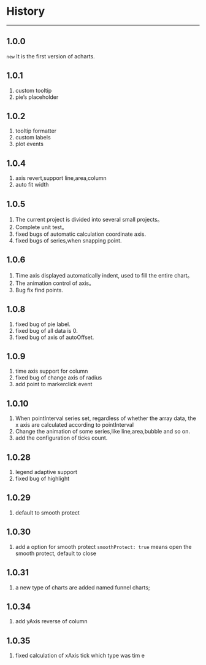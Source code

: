 # History

---

## 1.0.0

`new` It is the first version of acharts.

## 1.0.1

1. custom tooltip
2. pie’s placeholder

## 1.0.2

1. tooltip formatter
2. custom labels
3. plot events

## 1.0.4

1. axis revert,support line,area,column
2. auto fit width


## 1.0.5

1. The current project is divided into several small projects。
2. Complete unit test。
3. fixed bugs of automatic calculation coordinate axis.
4. fixed bugs of series,when snapping point.

## 1.0.6

1. Time axis displayed automatically indent, used to fill the entire chart。
2. The animation control of axis。
3. Bug fix find points.

## 1.0.8

1. fixed bug of pie label.
2. fixed bug of all data is 0.
3. fixed bug of axis of autoOffset.

## 1.0.9

1. time axis support for column
2. fixed bug of change axis of radius
3. add point to markerclick event

## 1.0.10

1. When pointInterval series set, regardless of whether the array data, the x axis are calculated according to pointInterval
2. Change the animation of some series,like line,area,bubble and so on.
3. add the configuration of ticks count.

## 1.0.28
1. legend adaptive support
2. fixed bug of highlight

## 1.0.29
1. default to smooth protect

## 1.0.30
1. add a option for smooth protect
`smoothProtect: true` means open the smooth protect, default to close

## 1.0.31
1. a new type of charts are added
named funnel charts;

## 1.0.34
1. add yAxis reverse of column

## 1.0.35
1. fixed calculation of xAxis tick which type was tim
e

